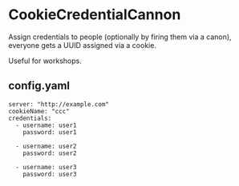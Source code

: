 # CookieCredentialCannon

Assign credentials to people (optionally by firing them via a canon), everyone gets a UUID assigned via a cookie.

Useful for workshops.

## config.yaml

```
server: "http://example.com"
cookieName: "ccc"
credentials:
  - username: user1
    password: user1

  - username: user2
    password: user2

  - username: user3
    password: user3
```
